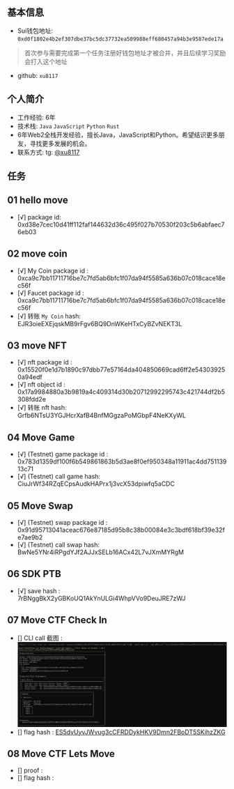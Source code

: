 ## 基本信息
- Sui钱包地址: `0xd0f1802e4b2ef307dbe37bc5dc37732ea509988eff680457a94b3e9587ede17a`
> 首次参与需要完成第一个任务注册好钱包地址才被合并，并且后续学习奖励会打入这个地址
- github: `xu8117`

## 个人简介
- 工作经验: 6年
- 技术栈: `Java` `JavaScript` `Python` `Rust`
- 6年Web2全栈开发经验，擅长Java，JavaScript和Python。希望结识更多朋友，寻找更多发展的机会。
- 联系方式: tg: [@xu8117](https://t.me/xu8117)

## 任务

##   01 hello move  
- [√] package id: 0xd38e7cec10d41ff112faf144632d36c495f027b70530f203c5b6abfaec76eb03

##   02 move coin
- [√] My Coin package id : 0xca9c7bb11711716be7c7fd5ab6bfc1f07da94f5585a636b07c018cace18ec56f
- [√] Faucet package id : 0xca9c7bb11711716be7c7fd5ab6bfc1f07da94f5585a636b07c018cace18ec56f
- [√] 转账 `My Coin` hash: EJR3oieEXEjqskMB9rFgv6BQ9DnWKeHTxCyBZvNEKT3L

##   03 move NFT
- [√] nft package id : 0x15520f0e1d7b1890c97dbb77e57164da404850669cad6ff2e543039250a94edf
- [√] nft object id : 0x17a9984880a3b9819a4c409314d30b20712992295743c421744df2b5308fdd2e
- [√] 转账 nft  hash: Grfb6NTsU3YGJHcrXafB4BnfMGgzaPoMGbpF4NeKXyWL

##   04 Move Game

- [√] (Testnet) game package id : 0x783d1359df100f6b549861863b5d3ae8f0ef950348a11911ac4dd75113913c71
- [√] (Testnet) call game hash: CiuJrWf34RZqECpsAudkHAPrx1j3vcX53dpiwfq5aCDC

##   05 Move Swap

- [√] (Testnet) swap package id : 0x91d95713041aceac676e87185d95b8c38b00084e3c3bdf618bf39e32fe7ae9b2
- [√] (Testnet) call swap hash: BwNe5YNr4iRPgdYJf2AJJxSELb16ACx42L7vJXmMYRgM

##   06 SDK PTB

- [√] save hash : 7rBNggBkX2yGBKoUQ1AkYnULGi4WhpVVo9DeuJRE7zWJ

## 07 Move CTF Check In

- [] CLI call 截图 : ![截图](./images/20240610222238.png)
- [] flag
  hash : [ES5dvUyvJWvug3cCFRDDykHKV9Dmn2FBoDT5SKihzZKG](https://suiscan.xyz/testnet/tx/ES5dvUyvJWvug3cCFRDDykHKV9Dmn2FBoDT5SKihzZKG)

## 08 Move CTF Lets Move

- [] proof :
- [] flag hash :

